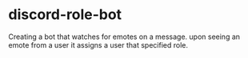 # discord-role-bot
Creating a bot that watches for emotes on a message. upon seeing an emote from a user it assigns a user that specified role.
